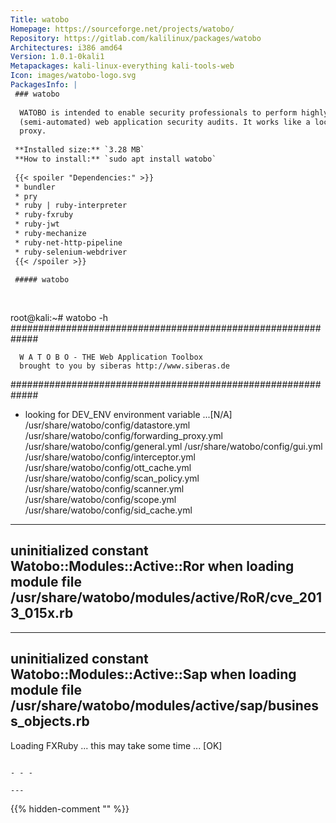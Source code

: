 ```yaml
---
Title: watobo
Homepage: https://sourceforge.net/projects/watobo/
Repository: https://gitlab.com/kalilinux/packages/watobo
Architectures: i386 amd64
Version: 1.0.1-0kali1
Metapackages: kali-linux-everything kali-tools-web 
Icon: images/watobo-logo.svg
PackagesInfo: |
 ### watobo
 
  WATOBO is intended to enable security professionals to perform highly efficient
  (semi-automated) web application security audits. It works like a local web
  proxy.
 
 **Installed size:** `3.28 MB`  
 **How to install:** `sudo apt install watobo`  
 
 {{< spoiler "Dependencies:" >}}
 * bundler
 * pry
 * ruby | ruby-interpreter
 * ruby-fxruby
 * ruby-jwt
 * ruby-mechanize 
 * ruby-net-http-pipeline
 * ruby-selenium-webdriver 
 {{< /spoiler >}}
 
 ##### watobo
 
 
 ```
 root@kali:~# watobo -h
 #############################################################
 
      W A T O B O - THE Web Application Toolbox
      brought to you by siberas http://www.siberas.de
 
 #############################################################
 + looking for DEV_ENV environment variable ...[N/A]
 /usr/share/watobo/config/datastore.yml
 /usr/share/watobo/config/forwarding_proxy.yml
 /usr/share/watobo/config/general.yml
 /usr/share/watobo/config/gui.yml
 /usr/share/watobo/config/interceptor.yml
 /usr/share/watobo/config/ott_cache.yml
 /usr/share/watobo/config/scan_policy.yml
 /usr/share/watobo/config/scanner.yml
 /usr/share/watobo/config/scope.yml
 /usr/share/watobo/config/sid_cache.yml
 ---
 uninitialized constant Watobo::Modules::Active::Ror
 when loading module file /usr/share/watobo/modules/active/RoR/cve_2013_015x.rb
 ---
 ---
 uninitialized constant Watobo::Modules::Active::Sap
 when loading module file /usr/share/watobo/modules/active/sap/business_objects.rb
 ---
 
 Loading FXRuby ... this may take some time ... [OK]
 ```
 
 - - -
 
---
```

{{% hidden-comment "<!--Do not edit anything above this line-->" %}}
